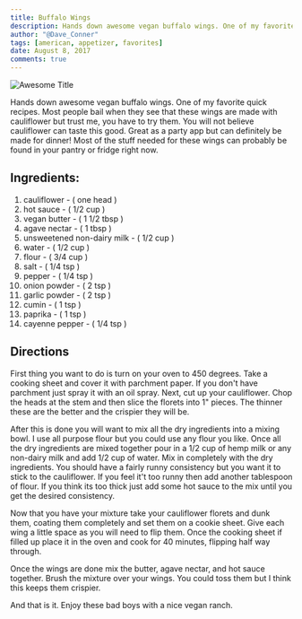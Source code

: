 ```yaml
---
title: Buffalo Wings
description: Hands down awesome vegan buffalo wings. One of my favorite quick recipes. You will not believe cauliflower can taste this good. Great as a party app but can definitely be made for dinner!
author: "@Dave_Conner"
tags: [american, appetizer, favorites]
date: August 8, 2017
comments: true
---
```


![Awesome Title](/static/img/buffaloWings.jpg)

Hands down awesome vegan buffalo wings. One of my favorite quick recipes. Most people bail when they see that these wings are made with cauliflower but trust me, you have to try them. You will not believe cauliflower can taste this good. Great as a party app but can definitely be made for dinner! Most of the stuff needed for these wings can probably be found in your pantry or fridge right now.

## Ingredients:
1. cauliflower - ( one head )
3. hot sauce - ( 1/2 cup )
3. vegan butter - ( 1 1/2 tbsp )
3. agave nectar - ( 1 tbsp )
4. unsweetened non-dairy milk - ( 1/2 cup )
5. water - ( 1/2 cup )
6. flour - ( 3/4 cup )
7. salt - ( 1/4 tsp )
8. pepper - ( 1/4 tsp )
9. onion powder - ( 2 tsp )
10. garlic powder - ( 2 tsp )
11. cumin - ( 1 tsp )
12. paprika - ( 1 tsp )
13. cayenne pepper - ( 1/4 tsp )

## Directions
First thing you want to do is turn on your oven to 450 degrees. Take a cooking sheet and cover it with parchment paper. If you don't have parchment just spray it with an oil spray. Next, cut up your cauliflower. Chop the heads at the stem and then slice the florets into 1" pieces. The thinner these are the better and the crispier they will be.

After this is done you will want to mix all the dry ingredients into a mixing bowl.  I use all purpose flour but you could use any flour you like. Once all the dry ingredients are mixed together pour in a 1/2 cup of hemp milk or any non-dairy milk and add 1/2 cup of water. Mix in completely with the dry ingredients. You should have a fairly runny consistency but you want it to stick to the cauliflower. If you feel it't too runny then add another tablespoon of flour. If you think its too thick just add some hot sauce to the mix until you get the desired consistency.

Now that you have your mixture take your cauliflower florets and dunk them, coating them completely and set them on a cookie sheet. Give each wing a little space as you will need to flip them. Once the cooking sheet if filled up place it in the oven and cook for 40 minutes, flipping half way through.

Once the wings are done mix the butter, agave nectar, and hot sauce together. Brush the mixture over your wings. You could toss them but I think this keeps them crispier.

And that is it. Enjoy these bad boys with a nice vegan ranch.

